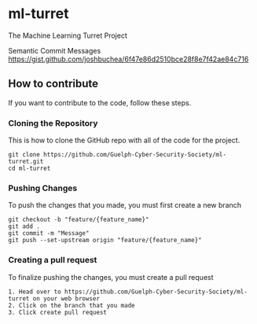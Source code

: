# ml-turret
The Machine Learning Turret Project

Semantic Commit Messages
https://gist.github.com/joshbuchea/6f47e86d2510bce28f8e7f42ae84c716

## How to contribute
If you want to contribute to the code, follow these steps.

### Cloning the Repository
This is how to clone the GitHub repo with all of the code for the project.
```
git clone https://github.com/Guelph-Cyber-Security-Society/ml-turret.git
cd ml-turret
```

### Pushing Changes
To push the changes that you made, you must first create a new branch
```
git checkout -b "feature/{feature_name}"
git add .
git commit -m "Message"
git push --set-upstream origin "feature/{feature_name}"
```

### Creating a pull request
To finalize pushing the changes, you must create a pull request
```
1. Head over to https://github.com/Guelph-Cyber-Security-Society/ml-turret on your web browser
2. Click on the branch that you made
3. Click create pull request
```
